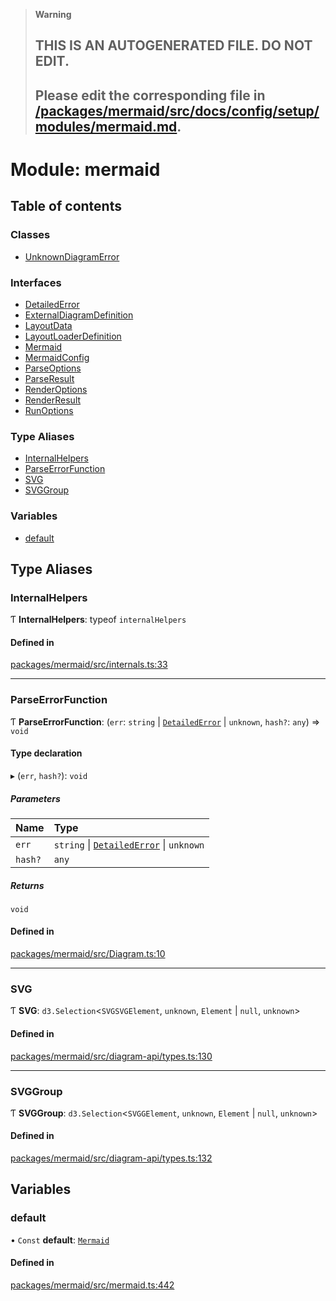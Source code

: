 > **Warning**
>
> ## THIS IS AN AUTOGENERATED FILE. DO NOT EDIT.
>
> ## Please edit the corresponding file in [/packages/mermaid/src/docs/config/setup/modules/mermaid.md](../../../../packages/mermaid/src/docs/config/setup/modules/mermaid.md).

# Module: mermaid

## Table of contents

### Classes

- [UnknownDiagramError](../classes/mermaid.UnknownDiagramError.md)

### Interfaces

- [DetailedError](../interfaces/mermaid.DetailedError.md)
- [ExternalDiagramDefinition](../interfaces/mermaid.ExternalDiagramDefinition.md)
- [LayoutData](../interfaces/mermaid.LayoutData.md)
- [LayoutLoaderDefinition](../interfaces/mermaid.LayoutLoaderDefinition.md)
- [Mermaid](../interfaces/mermaid.Mermaid.md)
- [MermaidConfig](../interfaces/mermaid.MermaidConfig.md)
- [ParseOptions](../interfaces/mermaid.ParseOptions.md)
- [ParseResult](../interfaces/mermaid.ParseResult.md)
- [RenderOptions](../interfaces/mermaid.RenderOptions.md)
- [RenderResult](../interfaces/mermaid.RenderResult.md)
- [RunOptions](../interfaces/mermaid.RunOptions.md)

### Type Aliases

- [InternalHelpers](mermaid.md#internalhelpers)
- [ParseErrorFunction](mermaid.md#parseerrorfunction)
- [SVG](mermaid.md#svg)
- [SVGGroup](mermaid.md#svggroup)

### Variables

- [default](mermaid.md#default)

## Type Aliases

### InternalHelpers

Ƭ **InternalHelpers**: typeof `internalHelpers`

#### Defined in

[packages/mermaid/src/internals.ts:33](https://github.com/mermaid-js/mermaid/blob/master/packages/mermaid/src/internals.ts#L33)

---

### ParseErrorFunction

Ƭ **ParseErrorFunction**: (`err`: `string` | [`DetailedError`](../interfaces/mermaid.DetailedError.md) | `unknown`, `hash?`: `any`) => `void`

#### Type declaration

▸ (`err`, `hash?`): `void`

##### Parameters

| Name    | Type                                                                               |
| :------ | :--------------------------------------------------------------------------------- |
| `err`   | `string` \| [`DetailedError`](../interfaces/mermaid.DetailedError.md) \| `unknown` |
| `hash?` | `any`                                                                              |

##### Returns

`void`

#### Defined in

[packages/mermaid/src/Diagram.ts:10](https://github.com/mermaid-js/mermaid/blob/master/packages/mermaid/src/Diagram.ts#L10)

---

### SVG

Ƭ **SVG**: `d3.Selection`<`SVGSVGElement`, `unknown`, `Element` | `null`, `unknown`>

#### Defined in

[packages/mermaid/src/diagram-api/types.ts:130](https://github.com/mermaid-js/mermaid/blob/master/packages/mermaid/src/diagram-api/types.ts#L130)

---

### SVGGroup

Ƭ **SVGGroup**: `d3.Selection`<`SVGGElement`, `unknown`, `Element` | `null`, `unknown`>

#### Defined in

[packages/mermaid/src/diagram-api/types.ts:132](https://github.com/mermaid-js/mermaid/blob/master/packages/mermaid/src/diagram-api/types.ts#L132)

## Variables

### default

• `Const` **default**: [`Mermaid`](../interfaces/mermaid.Mermaid.md)

#### Defined in

[packages/mermaid/src/mermaid.ts:442](https://github.com/mermaid-js/mermaid/blob/master/packages/mermaid/src/mermaid.ts#L442)
